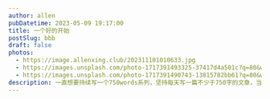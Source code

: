 ```yaml
---
author: allen
pubDatetime: 2023-05-09 19:17:00
title: 一个好的开始
postSlug: bbb
draft: false
photos:
  - https://image.allenxing.club/202311101010633.jpg
  - https://images.unsplash.com/photo-1717391493325-37417d4a501c?q=80&w=1974&auto=format&fit=crop&ixlib=rb-4.0.3&ixid=M3wxMjA3fDB8MHxwaG90by1wYWdlfHx8fGVufDB8fHx8fA%3D%3D
  - https://images.unsplash.com/photo-1717391490743-13815782bb61?q=80&w=2077&auto=format&fit=crop&ixlib=rb-4.0.3&ixid=M3wxMjA3fDB8MHxwaG90by1wYWdlfHx8fGVufDB8fHx8fA%3D%3D
description: 一直想要持续写一个750words系列，坚持每天写一篇不少于750字的文章，当然这个很难，我会尽量坚持，就从简单介绍自己开始吧。
---
```

